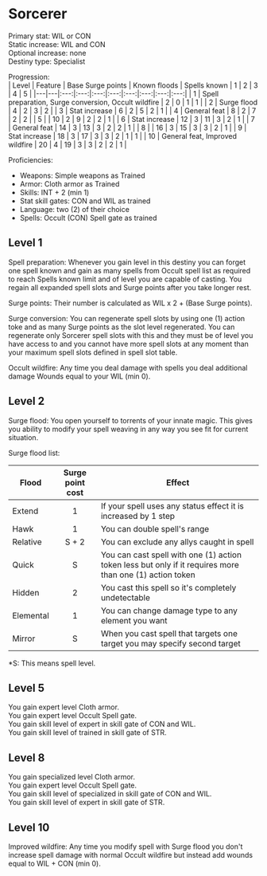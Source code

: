 # Sorcerer

Primary stat: WIL or CON  
Static increase: WIL and CON   
Optional increase: none  
Destiny type: Specialist

Progression:  
| Level | Feature | Base Surge points | Known floods | Spells known | 1 | 2 | 3 | 4 | 5 |
|---|---|:---:|:---:|:---:|:---:|:---:|:---:|:---:|:---:|
| 1 | Spell preparation, Surge conversion, Occult wildfire | 2 | 0 | 1 | 1 |
| 2 | Surge flood | 4 | 2 | 3 | 2 |
| 3 | Stat increase | 6 | 2 | 5 | 2 | 1 |
| 4 | General feat | 8 | 2 | 7 | 2 | 2 |
| 5 |  | 10 | 2 | 9 | 2 | 2 | 1 |
| 6 | Stat increase | 12 | 3 | 11 | 3 | 2 | 1 |
| 7 | General feat | 14 | 3 | 13 | 3 | 2 | 2 | 1 |
| 8 |  | 16 | 3 | 15 | 3 | 3 | 2 | 1 |
| 9 | Stat increase | 18 | 3 | 17 | 3 | 3 | 2 | 1 | 1 |
| 10 | General feat, Improved wildfire | 20 | 4 | 19 | 3 | 3 | 2 | 2 | 1 |

Proficiencies:
- Weapons: Simple weapons as Trained
- Armor: Cloth armor as Trained
- Skills: INT + 2 (min 1)
- Stat skill gates: CON and WIL as trained
- Language: two (2) of their choice
- Spells: Occult (CON) Spell gate as trained

## Level 1

Spell preparation: Whenever you gain level in this destiny you can forget one spell known and gain as many spells from Occult spell list as required to reach Spells known limit and of level you are capable of casting. You regain all expanded spell slots and Surge points after you take longer rest.

Surge points: Their number is calculated as WIL x 2 + (Base Surge points).

Surge conversion: You can regenerate spell slots by using one (1) action toke and as many Surge points as the slot level regenerated. You can regenerate only Sorcerer spell slots with this and they must be of level you have access to and you cannot have more spell slots at any moment than your maximum spell slots defined in spell slot table.

Occult wildfire: Any time you deal damage with spells you deal additional damage Wounds equal to your WIL (min 0).

## Level 2

Surge flood: You open yourself to torrents of your innate magic. This gives you ability to modify your spell weaving in any way you see fit for current situation.

Surge flood list:  

| Flood | Surge point cost | Effect |
|---|:---:|---|
| Extend | 1 | If your spell uses any status effect it is increased by 1 step |
| Hawk | 1 | You can double spell's range |
| Relative | S + 2 | You can exclude any allys caught in spell |
| Quick | S | You can cast spell with one (1) action token less but only if it requires more than one (1) action token |
| Hidden | 2 | You cast this spell so it's completely undetectable |
| Elemental | 1 | You can change damage type to any element you want |
| Mirror | S | When you cast spell that targets one target you may specify second target |

*S: This means spell level.

## Level 5

You gain expert level Cloth armor.  
You gain expert level Occult Spell gate.  
You gain skill level of expert in skill gate of CON and WIL.  
You gain skill level of trained in skill gate of STR. 

## Level 8

You gain specialized level Cloth armor.  
You gain expert level Occult Spell gate.  
You gain skill level of specialized in skill gate of CON and WIL.  
You gain skill level of expert in skill gate of STR.  

## Level 10

Improved wildfire: Any time you modify spell with Surge flood you don't increase spell damage with normal Occult wildfire but instead add wounds equal to WIL + CON (min 0).